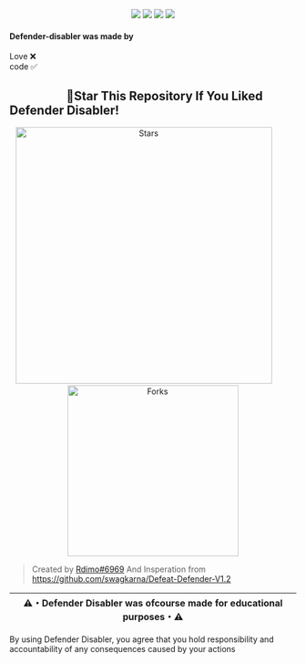 <p align="center">
<img src="https://img.shields.io/github/languages/top/Rdimo/Defender-disabler?style=flat-square" </a>
<img src="https://img.shields.io/github/last-commit/Rdimo/Defender-disabler?style=flat-square" </a>
<img src="https://img.shields.io/github/stars/Rdimo/Defender-disabler?color=5ac18e&label=Stars&style=flat-square" </a>
<img src="https://img.shields.io/github/forks/Rdimo/Defender-disabler?color=5ac18e&label=Forks&style=flat-square" </a>
</p>

#### Defender-disabler was made by
Love ❌    
code ✅

## ‎ ‎ ‎ ‎ ‎ ‎ ‎ ‎ ‎ ‎ ‎ ‎ ‎ ‎ ‎ ‎ ‎ ‎ ‎ ‎ 🌟Star This Repository If You Liked Defender Disabler!

<p align="center">
 <img alt="Stars" src="https://reporoster.com/stars/dark/Rdimo/Defender-disabler" width="450">
&nbsp; &nbsp; &nbsp; &nbsp;
 <img alt="Forks" src="https://reporoster.com/forks/dark/Rdimo/Defender-disabler" width="300">
</p>
  
> Created by [Rdimo#6969](https://rdimo.github.io/CheatAway) And Insperation from https://github.com/swagkarna/Defeat-Defender-V1.2

|⚠️・Defender Disabler was ofcourse made for educational purposes・⚠️|
|-------------------------------------------------|
By using Defender Disabler, you agree that you hold responsibility and accountability of any consequences caused by your actions
